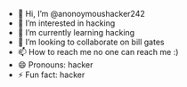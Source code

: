 - 👋 Hi, I’m @anonoymoushacker242
- 👀 I’m interested in hacking
- 🌱 I’m currently learning hacking
- 💞️ I’m looking to collaborate on bill gates
- 📫 How to reach me no one can reach me :)
- 😄 Pronouns: hacker
- ⚡ Fun fact: hacker

<!---
baki216/baki216 is a ✨ special ✨ repository because its `README.md` (this file) appears on your GitHub profile.
You can click the Preview link to take a look at your changes.
--->
